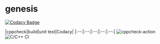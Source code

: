 # genesis

[![Codacy Badge](https://api.codacy.com/project/badge/Grade/ded6b8c1739c497482e854af7d5e05f4)](https://app.codacy.com/manual/99002568/genesis?utm_source=github.com&utm_medium=referral&utm_content=99002568/genesis&utm_campaign=Badge_Grade_Dashboard)

|cppcheck|build|unit test|Codacy|
|:--:|:--:|:--:|:--:|:--:|
![cppcheck-action](https://github.com/99002568/genesis/workflows/cppcheck-action/badge.svg)
![C/C++ CI](https://github.com/99002568/genesis/workflows/C/C++%20CI/badge.svg)

